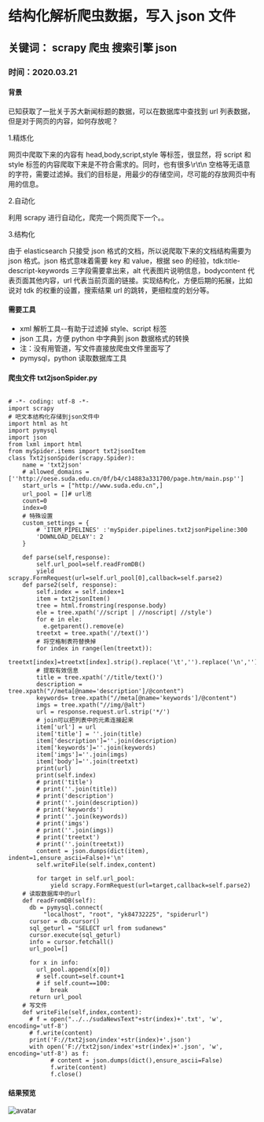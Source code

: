 # 结构化解析爬虫数据，写入 json 文件

## 关键词： **scrapy** **爬虫** **搜索引擎** **json**

### 时间：**2020.03.21**

#### 背景

已知获取了一批关于苏大新闻标题的数据，可以在数据库中查找到 url 列表数据，但是对于网页的内容，如何存放呢？

1.精炼化

网页中爬取下来的内容有 head,body,script,style 等标签，很显然，将 script 和 style 标签的内容爬取下来是不符合需求的。同时，也有很多\r\t\n 空格等无语意的字符，需要过滤掉。我们的目标是，用最少的存储空间，尽可能的存放网页中有用的信息。

2.自动化

利用 scrapy 进行自动化，爬完一个网页爬下一个。。

3.结构化

由于 elasticsearch 只接受 json 格式的文档，所以说爬取下来的文档结构需要为 json 格式。json 格式意味着需要 key 和 value，根据 seo 的经验，tdk:title-descript-keywords 三字段需要拿出来，alt 代表图片说明信息，bodycontent 代表页面其他内容，url 代表当前页面的链接。实现结构化，方便后期的拓展，比如说对 tdk 的权重的设置，搜索结果 url 的跳转，更细粒度的划分等。

#### 需要工具

- xml 解析工具--有助于过滤掉 style、script 标签
- json 工具，方便 python 中字典到 json 数据格式的转换
- 注：没有用管道，写文件直接放爬虫文件里面写了
- pymysql，python 读取数据库工具

#### 爬虫文件 txt2jsonSpider.py

```

# -*- coding: utf-8 -*-
import scrapy
# 吧文本结构化存储到json文件中
import html as ht
import pymysql
import json
from lxml import html
from mySpider.items import txt2jsonItem
class Txt2jsonSpider(scrapy.Spider):
    name = 'txt2json'
    # allowed_domains = [''http://oese.suda.edu.cn/0f/b4/c14883a331700/page.htm/main.psp'']
    start_urls = ["http://www.suda.edu.cn",]
    url_pool = []# url池
    count=0
    index=0
    # 特殊设置
    custom_settings = {
        # 'ITEM_PIPELINES' :'mySpider.pipelines.txt2jsonPipeline:300
        'DOWNLOAD_DELAY': 2
    }

    def parse(self,response):
        self.url_pool=self.readFromDB()
        yield scrapy.FormRequest(url=self.url_pool[0],callback=self.parse2)
    def parse2(self, response):
        self.index = self.index+1
        item = txt2jsonItem()
        tree = html.fromstring(response.body)
        ele = tree.xpath('//script | //noscript| //style')
        for e in ele:
          e.getparent().remove(e)
        treetxt = tree.xpath('//text()')
        # 将空格制表符替换掉
        for index in range(len(treetxt)):
          treetxt[index]=treetxt[index].strip().replace('\t','').replace('\n','').replace('\r','')
        # 提取有效信息
        title = tree.xpath('//title/text()')
        description = tree.xpath("//meta[@name='description']/@content")
        keywords= tree.xpath("//meta[@name='keywords']/@content")
        imgs = tree.xpath("//img/@alt")
        url = response.request.url.strip('*/')
        # join可以把列表中的元素连接起来
        item['url'] = url
        item['title'] = ''.join(title)
        item['description']=''.join(description)
        item['keywords']=''.join(keywords)
        item['imgs']=''.join(imgs)
        item['body']=''.join(treetxt)
        print(url)
        print(self.index)
        # print('title')
        # print(''.join(title))
        # print('description')
        # print(''.join(description))
        # print('keywords')
        # print(''.join(keywords))
        # print('imgs')
        # print(''.join(imgs))
        # print('treetxt')
        # print(''.join(treetxt))
        content = json.dumps(dict(item), indent=1,ensure_ascii=False)+'\n'
        self.writeFile(self.index,content)

        for target in self.url_pool:
            yield scrapy.FormRequest(url=target,callback=self.parse2)
    # 读取数据库中的url
    def readFromDB(self):
      db = pymysql.connect(
          "localhost", "root", "yk84732225", "spiderurl")
      cursor = db.cursor()
      sql_geturl = "SELECT url from sudanews"
      cursor.execute(sql_geturl)
      info = cursor.fetchall()
      url_pool=[]

      for x in info:
        url_pool.append(x[0])
        # self.count=self.count+1
        # if self.count==100:
        #   break
      return url_pool
    # 写文件
    def writeFile(self,index,content):
      # f = open("../../sudaNewsText"+str(index)+'.txt', 'w', encoding='utf-8')
      # f.write(content)
      print('F://txt2json/index'+str(index)+'.json')
      with open('F://txt2json/index'+str(index)+'.json', 'w', encoding='utf-8') as f:
            # content = json.dumps(dict(),ensure_ascii=False)
            f.write(content)
            f.close()

```

#### 结果预览

![avatar](http://112.124.56.144/images/tech/7/preview.bmp)
